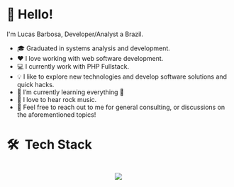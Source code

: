 # 👋 Hello!

I'm Lucas Barbosa, Developer/Analyst a Brazil. 

* 🎓 Graduated in systems analysis and development.
* ❤️ I love working with web software development.
* 💻 I currently work with PHP Fullstack.
* 💡  I like to explore new technologies and develop software solutions and quick hacks.
* 🌱 I’m currently learning everything 🤣
* 🎵 I love to hear rock music.
* 💬 Feel free to reach out to me for general consulting, or discussions on the aforementioned topics!

# 🛠 &nbsp;Tech Stack

<div align="center"><br>
  <img src="https://skillicons.dev/icons?i=html,css,bootstrap,vscode,github,git,figma,react,typescript,javascript,php,flutter,docker,mongodb,mysql,postgres,yarn,nodejs" />
</div>